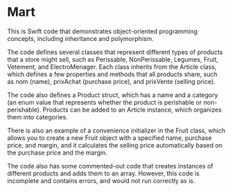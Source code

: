 # Mart

This is Swift code that demonstrates object-oriented programming concepts, including inheritance and polymorphism.

The code defines several classes that represent different types of products that a store might sell, such as Perissable, NonPerissable, Legumes, Fruit, Vetement, and ElectroMenager. Each class inherits from the Article class, which defines a few properties and methods that all products share, such as nom (name), prixAchat (purchase price), and prixVente (selling price).

The code also defines a Product struct, which has a name and a category (an enum value that represents whether the product is perishable or non-perishable). Products can be added to an Article instance, which organizes them into categories.

There is also an example of a convenience initializer in the Fruit class, which allows you to create a new Fruit object with a specified name, purchase price, and margin, and it calculates the selling price automatically based on the purchase price and the margin.

The code also has some commented-out code that creates instances of different products and adds them to an array. However, this code is incomplete and contains errors, and would not run correctly as is.
